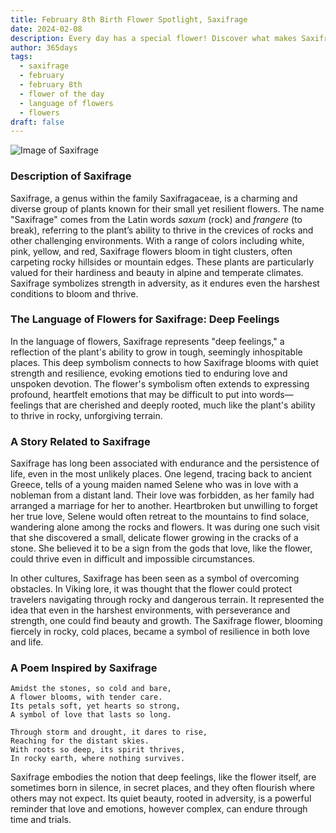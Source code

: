 ```yaml
---
title: February 8th Birth Flower Spotlight, Saxifrage
date: 2024-02-08
description: Every day has a special flower! Discover what makes Saxifrage unique as today’s birth flower and its symbolic meaning.
author: 365days
tags:
  - saxifrage
  - february
  - february 8th
  - flower of the day
  - language of flowers
  - flowers
draft: false
---
```



![Image of Saxifrage](https://cdn.pixabay.com/photo/2016/12/13/22/11/badan-1905221_1280.jpg#center)


### Description of Saxifrage

Saxifrage, a genus within the family Saxifragaceae, is a charming and diverse group of plants known for their small yet resilient flowers. The name "Saxifrage" comes from the Latin words _saxum_ (rock) and _frangere_ (to break), referring to the plant’s ability to thrive in the crevices of rocks and other challenging environments. With a range of colors including white, pink, yellow, and red, Saxifrage flowers bloom in tight clusters, often carpeting rocky hillsides or mountain edges. These plants are particularly valued for their hardiness and beauty in alpine and temperate climates. Saxifrage symbolizes strength in adversity, as it endures even the harshest conditions to bloom and thrive.

### The Language of Flowers for Saxifrage: Deep Feelings

In the language of flowers, Saxifrage represents "deep feelings," a reflection of the plant's ability to grow in tough, seemingly inhospitable places. This deep symbolism connects to how Saxifrage blooms with quiet strength and resilience, evoking emotions tied to enduring love and unspoken devotion. The flower's symbolism often extends to expressing profound, heartfelt emotions that may be difficult to put into words—feelings that are cherished and deeply rooted, much like the plant's ability to thrive in rocky, unforgiving terrain.

### A Story Related to Saxifrage

Saxifrage has long been associated with endurance and the persistence of life, even in the most unlikely places. One legend, tracing back to ancient Greece, tells of a young maiden named Selene who was in love with a nobleman from a distant land. Their love was forbidden, as her family had arranged a marriage for her to another. Heartbroken but unwilling to forget her true love, Selene would often retreat to the mountains to find solace, wandering alone among the rocks and flowers. It was during one such visit that she discovered a small, delicate flower growing in the cracks of a stone. She believed it to be a sign from the gods that love, like the flower, could thrive even in difficult and impossible circumstances.

In other cultures, Saxifrage has been seen as a symbol of overcoming obstacles. In Viking lore, it was thought that the flower could protect travelers navigating through rocky and dangerous terrain. It represented the idea that even in the harshest environments, with perseverance and strength, one could find beauty and growth. The Saxifrage flower, blooming fiercely in rocky, cold places, became a symbol of resilience in both love and life.

### A Poem Inspired by Saxifrage

```
Amidst the stones, so cold and bare,  
A flower blooms, with tender care.  
Its petals soft, yet hearts so strong,  
A symbol of love that lasts so long.  

Through storm and drought, it dares to rise,  
Reaching for the distant skies.  
With roots so deep, its spirit thrives,  
In rocky earth, where nothing survives.  
```

Saxifrage embodies the notion that deep feelings, like the flower itself, are sometimes born in silence, in secret places, and they often flourish where others may not expect. Its quiet beauty, rooted in adversity, is a powerful reminder that love and emotions, however complex, can endure through time and trials.

